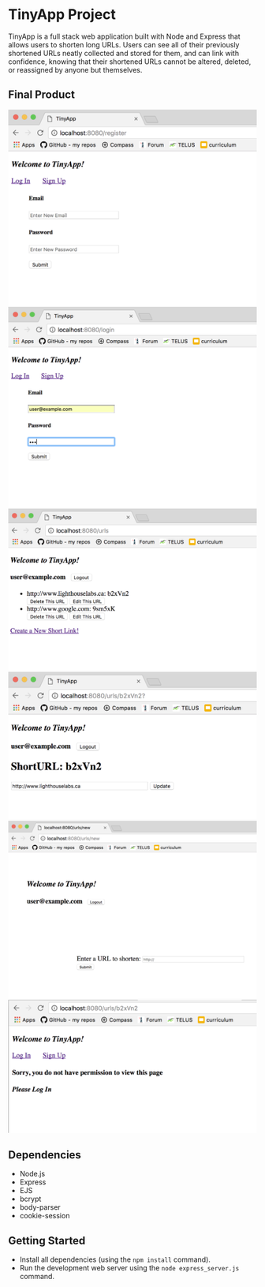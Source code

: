 # TinyApp Project

TinyApp is a full stack web application built with Node and Express that allows users to shorten long URLs. Users can see all of their previously shortened URLs neatly collected and stored for them, and can link with confidence, knowing that their shortened URLs cannot be altered, deleted, or reassigned by anyone but themselves.

## Final Product

!["Our registration page"](https://github.com/MadelineCollier/tinyAppProject/blob/master/docs/Screen%20Shot%202017-07-07%20at%2011.54.13%20AM.png?raw=true)
!["Our login page"](https://github.com/MadelineCollier/tinyAppProject/blob/master/docs/Screen%20Shot%202017-07-07%20at%2011.54.32%20AM.png?raw=true)
!["A homepage, featuring a list of URLs belonging to whichever user is logged in."](https://github.com/MadelineCollier/tinyAppProject/blob/master/docs/Screen%20Shot%202017-07-07%20at%2011.54.40%20AM.png?raw=true)
!["The editing page for a particular short URL, in this case b2xVn2. On this page, the user can reassign b2xVn2 so that it links to a new long URL"](https://github.com/MadelineCollier/tinyAppProject/blob/master/docs/Screen%20Shot%202017-07-07%20at%2011.54.57%20AM.png?raw=true)
!["The page where a user can shorten a new URL"](https://github.com/MadelineCollier/tinyAppProject/blob/master/docs/Screen%20Shot%202017-07-07%20at%2011.55.07%20AM.png?raw=true)
!["Here, a user is denied access to an editing page that is specific to a particular short URL. This is because they are not logged in. They will also be denied access if the URL does not belong to them."](https://github.com/MadelineCollier/tinyAppProject/blob/master/docs/Screen%20Shot%202017-07-07%20at%2011.56.05%20AM.png?raw=true)

## Dependencies


- Node.js
- Express
- EJS
- bcrypt
- body-parser
- cookie-session

## Getting Started

- Install all dependencies (using the `npm install` command).
- Run the development web server using the `node express_server.js` command.

